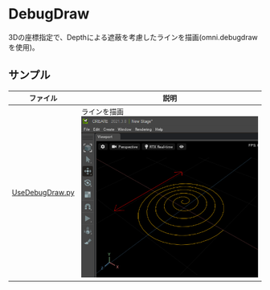 # DebugDraw

3Dの座標指定で、Depthによる遮蔽を考慮したラインを描画(omni.debugdrawを使用)。     

## サンプル

|ファイル|説明|     
|---|---|     
|[UseDebugDraw.py](./UseDebugDraw.py)|ラインを描画<br>![debugDraw_line_01.png](./images/debugDraw_line_01.png)|     


